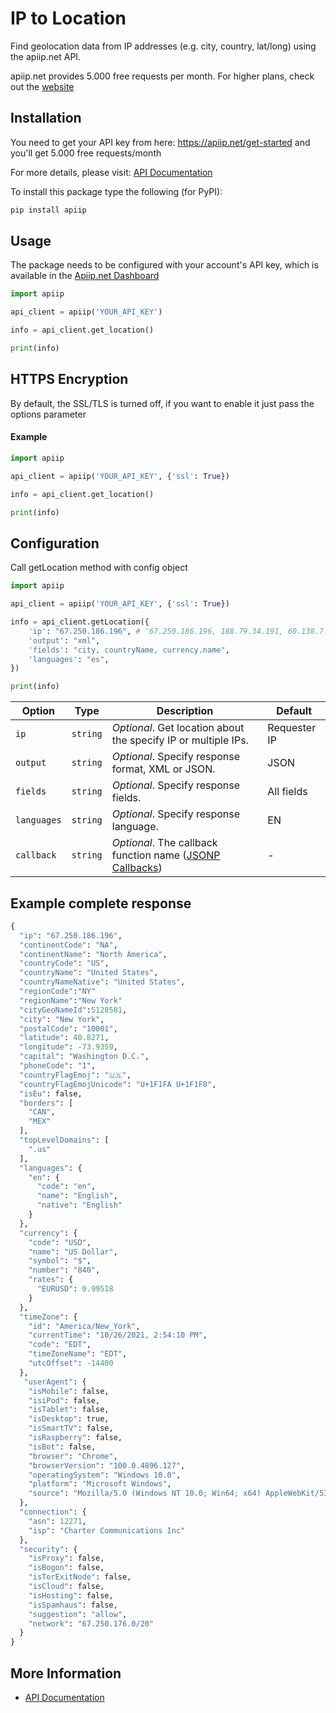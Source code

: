 # IP to Location

Find geolocation data from IP addresses (e.g. city, country, lat/long) using the apiip.net API.

apiip.net provides 5.000 free requests per month. For higher plans, check out the [website](https://apiip.net)

## Installation

You need to get your API key from here: https://apiip.net/get-started and you'll get 5.000 free requests/month

For more details, please visit: [API Documentation](https://apiip.net/documentation)

To install this package type the following (for PyPI):

```sh
pip install apiip
```

## Usage

The package needs to be configured with your account's API key, which is available in the [Apiip.net Dashboard](https://apiip.net/user/dashboard)

```python
import apiip

api_client = apiip('YOUR_API_KEY')

info = api_client.get_location()

print(info)
```

## HTTPS Encryption

By default, the SSL/TLS is turned off, if you want to enable it just pass the options parameter

#### Example

```python
import apiip

api_client = apiip('YOUR_API_KEY', {'ssl': True})

info = api_client.get_location()

print(info)
```

## Configuration

Call getLocation method with config object

```python
import apiip

api_client = apiip('YOUR_API_KEY', {'ssl': True})

info = api_client.getLocation({
    'ip': "67.250.186.196", # '67.250.186.196, 188.79.34.191, 60.138.7.24' - for bulk request
    'output': "xml",
    'fields': "city, countryName, currency.name",
    'languages': "es",
})

print(info)
```

| Option      | Type     | Description                                                                                                | Default      |
| ----------- | -------- | ---------------------------------------------------------------------------------------------------------- | ------------ |
| `ip`        | `string` | _Optional_. Get location about the specify IP or multiple IPs.                                             | Requester IP |
| `output`    | `string` | _Optional_. Specify response format, XML or JSON.                                                          | JSON         |
| `fields`    | `string` | _Optional_. Specify response fields.                                                                       | All fields   |
| `languages` | `string` | _Optional_. Specify response language.                                                                     | EN           |
| `callback`  | `string` | _Optional_. The callback function name ([JSONP Callbacks](https://www.w3schools.com/js/js_json_jsonp.asp)) | -            |

## Example complete response

```python
{
  "ip": "67.250.186.196",
  "continentCode": "NA",
  "continentName": "North America",
  "countryCode": "US",
  "countryName": "United States",
  "countryNameNative": "United States",
  "regionCode":"NY"
  "regionName":"New York"
  "cityGeoNameId":5128581,
  "city": "New York",
  "postalCode": "10001",
  "latitude": 40.8271,
  "longitude": -73.9359,
  "capital": "Washington D.C.",
  "phoneCode": "1",
  "countryFlagEmoj": "🇺🇸",
  "countryFlagEmojUnicode": "U+1F1FA U+1F1F8",
  "isEu": false,
  "borders": [
    "CAN",
    "MEX"
  ],
  "topLevelDomains": [
    ".us"
  ],
  "languages": {
    "en": {
      "code": "en",
      "name": "English",
      "native": "English"
    }
  },
  "currency": {
    "code": "USD",
    "name": "US Dollar",
    "symbol": "$",
    "number": "840",
    "rates": {
      "EURUSD": 0.99518
    }
  },
  "timeZone": {
    "id": "America/New_York",
    "currentTime": "10/26/2021, 2:54:10 PM",
    "code": "EDT",
    "timeZoneName": "EDT",
    "utcOffset": -14400
  },
   "userAgent": {
    "isMobile": false,
    "isiPod": false,
    "isTablet": false,
    "isDesktop": true,
    "isSmartTV": false,
    "isRaspberry": false,
    "isBot": false,
    "browser": "Chrome",
    "browserVersion": "100.0.4896.127",
    "operatingSystem": "Windows 10.0",
    "platform": "Microsoft Windows",
    "source": "Mozilla/5.0 (Windows NT 10.0; Win64; x64) AppleWebKit/537.36 (KHTML, like Gecko) Chrome/100.0.4896.127 Safari/537.36"
  },
  "connection": {
    "asn": 12271,
    "isp": "Charter Communications Inc"
  },
  "security": {
    "isProxy": false,
    "isBogon": false,
    "isTorExitNode": false,
    "isCloud": false,
    "isHosting": false,
    "isSpamhaus": false,
    "suggestion": "allow",
    "network": "67.250.176.0/20"
  }
}

```

## More Information

- [API Documentation](https://apiip.net/documentation)
